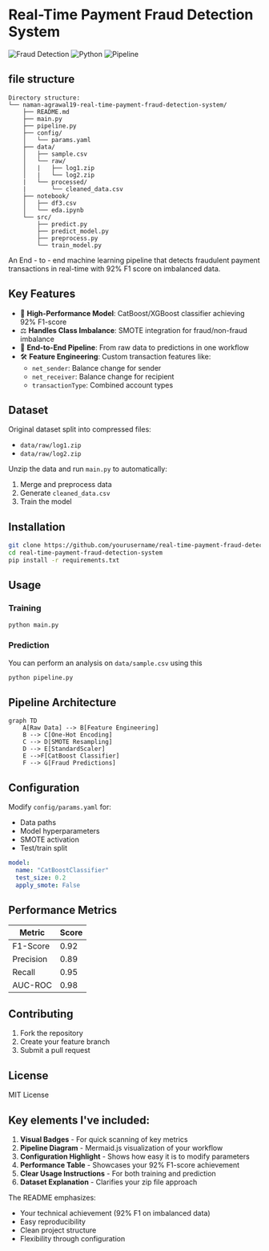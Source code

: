 # Real-Time Payment Fraud Detection System

![Fraud Detection](https://img.shields.io/badge/F1_Score-92%25-brightgreen) 
![Python](https://img.shields.io/badge/Python-3.8%2B-blue)
![Pipeline](https://img.shields.io/badge/Pipeline-ScikitLearn%2FSMOTE-orange)

## file structure
```
Directory structure:
└── naman-agrawal19-real-time-payment-fraud-detection-system/
    ├── README.md
    ├── main.py
    ├── pipeline.py
    ├── config/
    │   └── params.yaml
    ├── data/
    │   ├── sample.csv
    │   └── raw/
    │   |   ├── log1.zip
    │   |   └── log2.zip
    |   └── processed/
    |       └── cleaned_data.csv
    ├── notebook/
    │   ├── df3.csv
    │   └── eda.ipynb
    └── src/
        ├── predict.py
        ├── predict_model.py
        ├── preprocess.py
        └── train_model.py
```



An End - to - end machine learning pipeline that detects fraudulent payment transactions in real-time with 92% F1 score on imbalanced data.

## Key Features

- 🚀 **High-Performance Model**: CatBoost/XGBoost classifier achieving 92% F1-score
- ⚖️ **Handles Class Imbalance**: SMOTE integration for fraud/non-fraud imbalance
- 🔄 **End-to-End Pipeline**: From raw data to predictions in one workflow
- 🛠️ **Feature Engineering**: Custom transaction features like:
  - `net_sender`: Balance change for sender
  - `net_receiver`: Balance change for recipient
  - `transactionType`: Combined account types

## Dataset

Original dataset split into compressed files:
- `data/raw/log1.zip`
- `data/raw/log2.zip`

Unzip the data and run `main.py` to automatically:
1. Merge and preprocess data
2. Generate `cleaned_data.csv`
3. Train the model

## Installation

```bash
git clone https://github.com/yourusername/real-time-payment-fraud-detection-system.git
cd real-time-payment-fraud-detection-system
pip install -r requirements.txt
```

## Usage

### Training
```bash
python main.py
```

### Prediction
You can perform an analysis on `data/sample.csv` using this
```python
python pipeline.py
```

## Pipeline Architecture

```mermaid
graph TD
    A[Raw Data] --> B[Feature Engineering]
    B --> C[One-Hot Encoding]
    C --> D[SMOTE Resampling]
    D --> E[StandardScaler]
    E -->F[CatBoost Classifier]
    F --> G[Fraud Predictions]
```

## Configuration

Modify `config/params.yaml` for:
- Data paths
- Model hyperparameters
- SMOTE activation
- Test/train split

```yaml
model:
  name: "CatBoostClassifier" 
  test_size: 0.2
  apply_smote: False
```

## Performance Metrics

| Metric       | Score |
|--------------|-------|
| F1-Score     | 0.92  |
| Precision    | 0.89  |
| Recall       | 0.95  |
| AUC-ROC      | 0.98  |

## Contributing

1. Fork the repository
2. Create your feature branch
3. Submit a pull request

## License

MIT License


## Key elements I've included:

1. **Visual Badges** - For quick scanning of key metrics
2. **Pipeline Diagram** - Mermaid.js visualization of your workflow
3. **Configuration Highlight** - Shows how easy it is to modify parameters
4. **Performance Table** - Showcases your 92% F1-score achievement
5. **Clear Usage Instructions** - For both training and prediction
6. **Dataset Explanation** - Clarifies your zip file approach

The README emphasizes:
- Your technical achievement (92% F1 on imbalanced data)
- Easy reproducibility
- Clean project structure
- Flexibility through configuration
